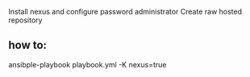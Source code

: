 Install nexus and configure password administrator
Create raw hosted repository


how to:
-------
ansibple-playbook playbook.yml -K nexus=true
